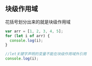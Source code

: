 ## 块级作用域

花括号划分出来的就是块级作用域

```js
var arr = [1, 2, 3, 4, 5];
for (let i of arr) {
  console.log(i);
}

//let关键字声明的变量不能在块级作用域外引用
console.log(i);
```
